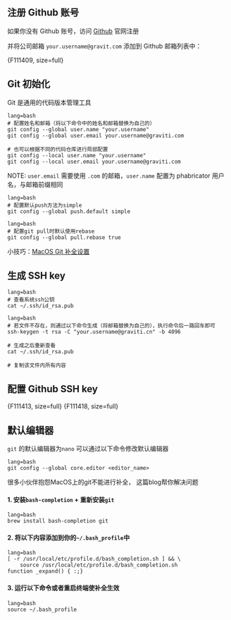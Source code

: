 ## 注册 Github 账号

如果你没有 Github 账号，访问 [Github](https://github.com) 官网注册

并将公司邮箱 `your.username@gravit.com` 添加到 Github 邮箱列表中：

{F111409, size=full}

## Git 初始化

Git 是通用的代码版本管理工具

```
lang=bash
# 配置姓名和邮箱（将以下命令中的姓名和邮箱替换为自己的）
git config --global user.name "your.username"
git config --global user.email your.username@graviti.com

# 也可以根据不同的代码仓库进行局部配置
git config --local user.name "your.username"
git config --local user.email your.username@graviti.com
```

NOTE: `user.email` 需要使用 `.com` 的邮箱，`user.name` 配置为 phabricator 用户名，与邮箱前缀相同

```
lang=bash
# 配置默认push方法为simple
git config --global push.default simple
```

```
lang=bash
# 配置git pull时默认使用rebase
git config --global pull.rebase true
```

小技巧：[MacOS Git 补全设置](https://phabricator.graviti.cn/w/graviti_blogs/macos/git命令补全/)

## 生成 SSH key

```
lang=bash
# 查看系统ssh公钥
cat ~/.ssh/id_rsa.pub
```

```
lang=bash
# 若文件不存在，则通过以下命令生成（将邮箱替换为自己的），执行命令后一路回车即可
ssh-keygen -t rsa -C "your.username@graviti.cn" -b 4096

# 生成之后重新查看
cat ~/.ssh/id_rsa.pub

# 复制该文件内所有内容
```

## 配置 Github SSH key

{F111413, size=full}
{F111418, size=full}

## 默认编辑器

`git` 的默认编辑器为`nano`
可以通过以下命令修改默认编辑器

```
lang=bash
git config --global core.editor <editor_name>
```


很多小伙伴抱怨MacOS上的git不能进行补全，
这篇blog帮你解决问题

#### 1. 安装`bash-completion` + 重新安装`git`

```
lang=bash
brew install bash-completion git
```

#### 2. 将以下内容添加到你的`~/.bash_profile`中
```
lang=bash
[ -r /usr/local/etc/profile.d/bash_completion.sh ] && \
    source /usr/local/etc/profile.d/bash_completion.sh
function _expand() { :;}
```

#### 3. 运行以下命令或者重启终端使补全生效
```
lang=bash
source ~/.bash_profile
```
